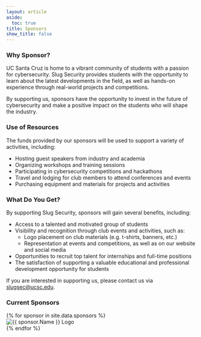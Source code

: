 ```yaml
---
layout: article
aside:
  toc: true
title: Sponsors
show_title: false
---
```


### Why Sponsor?
UC Santa Cruz is home to a vibrant community of students with a passion for cybersecurity. Slug Security provides students with the opportunity to learn about the latest developments in the field, as well as hands-on experience through real-world projects and competitions.

By supporting us, sponsors have the opportunity to invest in the future of cybersecurity and make a positive impact on the students who will shape the industry.

### Use of Resources
The funds provided by our sponsors will be used to support a variety of activities, including:

- Hosting guest speakers from industry and academia
- Organizing workshops and training sessions
- Participating in cybersecurity competitions and hackathons
- Travel and lodging for club members to attend conferences and events
- Purchasing equipment and materials for projects and activities

### What Do You Get?
By supporting Slug Security, sponsors will gain several benefits, including:

- Access to a talented and motivated group of students
- Visibility and recognition through club events and activities, such as:
	- Logo placement on club materials (e.g. t-shirts, banners, etc.)
	- Representation at events and competitions, as well as on our website and social media
- Opportunities to recruit top talent for internships and full-time positions
- The satisfaction of supporting a valuable educational and professional development opportunity for students

If you are interested in supporting us, please contact us via [slugsec@ucsc.edu](mailto:slugsec@ucsc.edu).

### Current Sponsors
<div class="sponsor-container">
	{% for sponsor in site.data.sponsors %}
		<div class="sponsor-item">
			<img src="{{ sponsor.LogoPath }}" alt="{{ sponsor.Name }} Logo" loading="lazy" href="{{ sponsor.Link }}" title="{{ sponsor.Name }}">
		</div>
	{% endfor %}
</div>